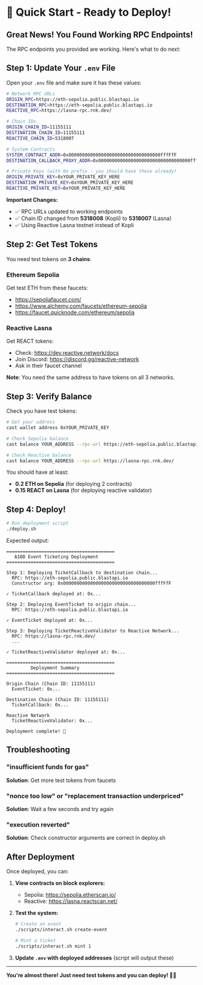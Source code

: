 # 🚀 Quick Start - Ready to Deploy!

## Great News! You Found Working RPC Endpoints!

The RPC endpoints you provided are working. Here's what to do next:

## Step 1: Update Your `.env` File

Open your `.env` file and make sure it has these values:

```bash
# Network RPC URLs
ORIGIN_RPC=https://eth-sepolia.public.blastapi.io
DESTINATION_RPC=https://eth-sepolia.public.blastapi.io
REACTIVE_RPC=https://lasna-rpc.rnk.dev/

# Chain IDs
ORIGIN_CHAIN_ID=11155111
DESTINATION_CHAIN_ID=11155111
REACTIVE_CHAIN_ID=5318007

# System Contracts
SYSTEM_CONTRACT_ADDR=0x0000000000000000000000000000000000fffFfF
DESTINATION_CALLBACK_PROXY_ADDR=0x0000000000000000000000000000000000fffFfF

# Private Keys (with 0x prefix - you should have these already)
ORIGIN_PRIVATE_KEY=0xYOUR_PRIVATE_KEY_HERE
DESTINATION_PRIVATE_KEY=0xYOUR_PRIVATE_KEY_HERE
REACTIVE_PRIVATE_KEY=0xYOUR_PRIVATE_KEY_HERE
```

**Important Changes:**
- ✅ RPC URLs updated to working endpoints
- ✅ Chain ID changed from **5318008** (Kopli) to **5318007** (Lasna)
- ✅ Using Reactive Lasna testnet instead of Kopli

## Step 2: Get Test Tokens

You need test tokens on **3 chains**:

### Ethereum Sepolia
Get test ETH from these faucets:
- https://sepoliafaucet.com/
- https://www.alchemy.com/faucets/ethereum-sepolia
- https://faucet.quicknode.com/ethereum/sepolia

### Reactive Lasna
Get REACT tokens:
- Check: https://dev.reactive.network/docs
- Join Discord: https://discord.gg/reactive-network
- Ask in their faucet channel

**Note**: You need the same address to have tokens on all 3 networks.

## Step 3: Verify Balance

Check you have test tokens:

```bash
# Get your address
cast wallet address 0xYOUR_PRIVATE_KEY

# Check Sepolia balance
cast balance YOUR_ADDRESS --rpc-url https://eth-sepolia.public.blastapi.io

# Check Reactive balance
cast balance YOUR_ADDRESS --rpc-url https://lasna-rpc.rnk.dev/
```

You should have at least:
- **0.2 ETH on Sepolia** (for deploying 2 contracts)
- **0.15 REACT on Lasna** (for deploying reactive validator)

## Step 4: Deploy!

```bash
# Run deployment script
./deploy.sh
```

Expected output:
```
========================================
   A10D Event Ticketing Deployment
========================================

Step 1: Deploying TicketCallback to destination chain...
  RPC: https://eth-sepolia.public.blastapi.io
  Constructor arg: 0x0000000000000000000000000000000000fffFfF

✓ TicketCallback deployed at: 0x...

Step 2: Deploying EventTicket to origin chain...
  RPC: https://eth-sepolia.public.blastapi.io

✓ EventTicket deployed at: 0x...

Step 3: Deploying TicketReactiveValidator to Reactive Network...
  RPC: https://lasna-rpc.rnk.dev/
  ...

✓ TicketReactiveValidator deployed at: 0x...

========================================
         Deployment Summary
========================================

Origin Chain (Chain ID: 11155111)
  EventTicket: 0x...

Destination Chain (Chain ID: 11155111)
  TicketCallback: 0x...

Reactive Network
  TicketReactiveValidator: 0x...

Deployment complete! 🎉
```

## Troubleshooting

### "insufficient funds for gas"
**Solution**: Get more test tokens from faucets

### "nonce too low" or "replacement transaction underpriced"
**Solution**: Wait a few seconds and try again

### "execution reverted"
**Solution**: Check constructor arguments are correct in deploy.sh

## After Deployment

Once deployed, you can:

1. **View contracts on block explorers:**
   - Sepolia: https://sepolia.etherscan.io/
   - Reactive: https://lasna.reactscan.net/

2. **Test the system:**
   ```bash
   # Create an event
   ./scripts/interact.sh create-event
   
   # Mint a ticket
   ./scripts/interact.sh mint 1
   ```

3. **Update `.env` with deployed addresses** (script will output these)

---

**You're almost there! Just need test tokens and you can deploy! 🎫🚀**
